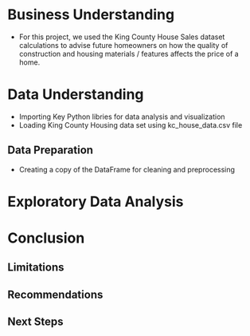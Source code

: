 # Business Understanding

- For this project, we used the King County House Sales dataset calculations to advise future homeowners on how the quality of construction and housing materials / features affects the price of a home.

# Data Understanding

 - Importing Key Python libries for data analysis and visualization
 - Loading King County Housing data set using kc_house_data.csv file

## Data Preparation

- Creating a copy of the DataFrame for cleaning and preprocessing 

# Exploratory Data Analysis

# Conclusion

## Limitations

## Recommendations

## Next Steps 
